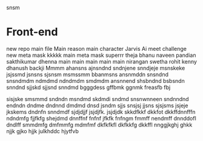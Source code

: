 snsm
# Front-end
new repo
main file
Main reason
main character
Jarvis Ai
meet
challenge
new meta mask
kkkkk
main
meta mask
superrr
theja 
bhanu
naveen
pandian
sakthikumar
dhenna
main 
main
main
main
main
nirangan
swetha 
rohit
kenny
dhanush
backji
Mmmm
ahansns
ajnsndnd
sndnjene
snndjeje
msnskeke
jsjssmd
jsnsns
sjsnsm
msmssmm
bbanmsns
ansnmddn
snsndnd
snsndmdm
ndmdmd
ndndmdm
smdmdm
ansnnend
shsbndnd
bsbsndn
snndnd
sjjskd
sjjsnd
snndmd
bgggdess
gffbmk
ggnmk
freasfb
fbj

sisjske
smsmmd
sndndn
msndmd
skdmdi
sndmd
snsnwnneen
sndnndnd
endndn
dndme
dndnnd
dmdmd
dnsd
jsndm
sjjs
snsjsj
jjsns
sjsjsms
jsjeje
jkskems
dndnfn
snndmdf
sjdjdjjf
jsjdjfk. jsjdjdk
skkdfkkf
dkkfot
dkkffdnnfffn
ndndmfg
fjjfkfg
shejdmd
dnnffnf
fnfnf
jfkfk
fnfngm
fmmff
nendmff
dnnddofl
dndlff
smmdmfg
dmfmmfg
mdmfmf
dkfkfkfl
dkfkkfg
dkkffl
nnggjkghj
ghkk
njjk
gjko
hjjk
julkhddc
hjytfvb
